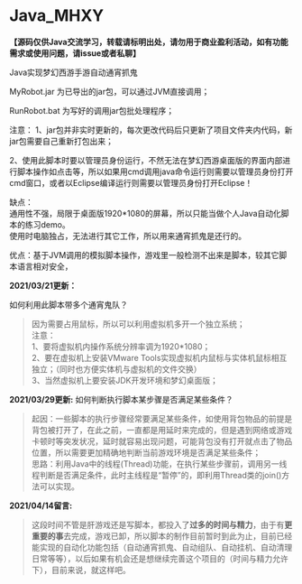 # Java_MHXY  
**【源码仅供Java交流学习，转载请标明出处，请勿用于商业盈利活动，如有功能需求或使用问题，请issue或者私聊】**

Java实现梦幻西游手游自动通宵抓鬼
 
MyRobot.jar 为已导出的jar包，可以通过JVM直接调用；

RunRobot.bat 为写好的调用jar包批处理程序；

注意：
1、jar包并非实时更新的，每次更改代码后只更新了项目文件夹内代码，新jar包需要自己重新打包出来；

2、使用此脚本时要以管理员身份运行，不然无法在梦幻西游桌面版的界面内部进行脚本操作如点击等，所以如果用cmd调用java命令运行则需要以管理员身份打开cmd窗口，或者以Eclipse编译运行则需要以管理员身份打开Eclipse！

缺点：  
通用性不强，局限于桌面版1920*1080的屏幕，所以只能当做个人Java自动化脚本的练习demo。  
使用时电脑独占，无法进行其它工作，所以用来通宵抓鬼是还行的。

优点：基于JVM调用的模拟脚本操作，游戏里一般检测不出来是脚本，较其它脚本语言相对安全，

**2021/03/21更新：**

如何利用此脚本带多个通宵鬼队？

> 因为需要占用鼠标，所以可以利用虚拟机多开一个独立系统；  
> 注意：  
> 1、要将虚拟机内操作系统分辨率调为1920*1080；  
> 2、要在虚拟机上安装VMware Tools实现虚拟机内鼠标与实体机鼠标相互独立；（同时也方便实体机与虚拟机的文件交换）  
> 3、当然虚拟机上要安装JDK开发环境和梦幻桌面版；  

**2021/03/29更新:**
如何判断执行脚本某步骤是否满足某些条件？  
> 起因：一些脚本的执行步骤经常要满足某些条件，如使用背包物品的前提是背包被打开了，在此之前，一直都是用延时来完成的，但是遇到网络或游戏卡顿时等突发状况，延时就容易出现问题，可能背包没有打开就点击了物品位置，所以需要更加精确地判断当前游戏环境是否满足某些条件；  
> 思路：利用Java中的线程(Thread)功能，在执行某些步骤前，调用另一线程判断是否满足条件，此时主线程是“暂停”的，即利用Thread类的join()方法可以实现。  

**2021/04/14留言:**  
> 这段时间不管是肝游戏还是写脚本，都投入了**过多的时间与精力**，由于有**更重要的事**去完成，游戏已卸，所以脚本的制作目前暂时到此为止，目前已经能实现的自动化功能包括（自动通宵抓鬼、自动组队、自动挂机、自动清理日常等等），以后如果有机会还是想继续完善这个项目的（时间与精力允许下），目前来说，就这样吧。

